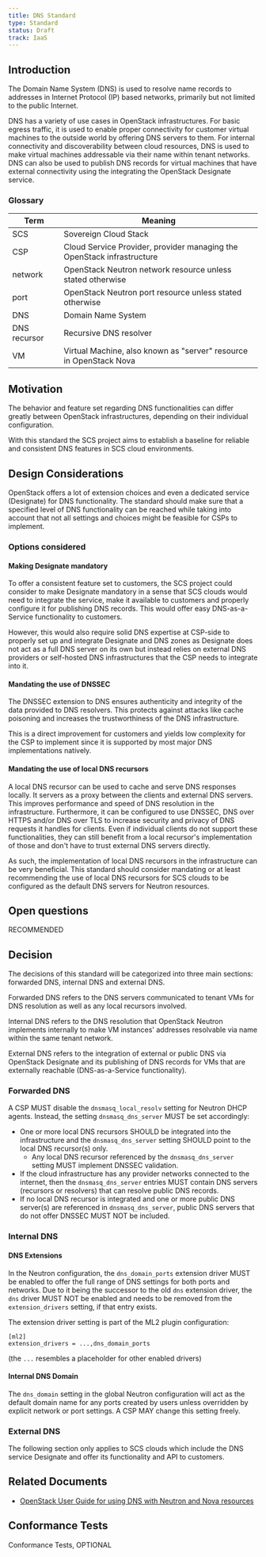 ```yaml
---
title: DNS Standard
type: Standard
status: Draft
track: IaaS
---
```


## Introduction

The Domain Name System (DNS) is used to resolve name records to addresses in Internet Protocol (IP) based networks, primarily but not limited to the public Internet.

DNS has a variety of use cases in OpenStack infrastructures.
For basic egress traffic, it is used to enable proper connectivity for customer virtual machines to the outside world by offering DNS servers to them.
For internal connectivity and discoverability between cloud resources, DNS is used to make virtual machines addressable via their name within tenant networks.
DNS can also be used to publish DNS records for virtual machines that have external connectivity using the integrating the OpenStack Designate service.

### Glossary

| Term | Meaning |
|---|---|
| SCS | Sovereign Cloud Stack |
| CSP | Cloud Service Provider, provider managing the OpenStack infrastructure |
| network | OpenStack Neutron network resource unless stated otherwise |
| port | OpenStack Neutron port resource unless stated otherwise |
| DNS | Domain Name System |
| DNS recursor | Recursive DNS resolver |
| VM | Virtual Machine, also known as "server" resource in OpenStack Nova |

## Motivation

The behavior and feature set regarding DNS functionalities can differ greatly between OpenStack infrastructures, depending on their individual configuration.

With this standard the SCS project aims to establish a baseline for reliable and consistent DNS features in SCS cloud environments.

## Design Considerations

OpenStack offers a lot of extension choices and even a dedicated service (Designate) for DNS functionality.
The standard should make sure that a specified level of DNS functionality can be reached while taking into account that not all settings and choices might be feasible for CSPs to implement.

### Options considered

#### Making Designate mandatory

To offer a consistent feature set to customers, the SCS project could consider to make Designate mandatory in a sense that SCS clouds would need to integrate the service, make it available to customers and properly configure it for publishing DNS records.
This would offer easy DNS-as-a-Service functionality to customers.

However, this would also require solid DNS expertise at CSP-side to properly set up and integrate Designate and DNS zones as Designate does not act as a full DNS server on its own but instead relies on external DNS providers or self-hosted DNS infrastructures that the CSP needs to integrate into it.

#### Mandating the use of DNSSEC

The DNSSEC extension to DNS ensures authenticity and integrity of the data provided to DNS resolvers.
This protects against attacks like cache poisoning and increases the trustworthiness of the DNS infrastructure.

This is a direct improvement for customers and yields low complexity for the CSP to implement since it is supported by most major DNS implementations natively.

#### Mandating the use of local DNS recursors

A local DNS recursor can be used to cache and serve DNS responses locally. It servers as a proxy between the clients and external DNS servers.
This improves performance and speed of DNS resolution in the infrastructure.
Furthermore, it can be configured to use DNSSEC, DNS over HTTPS and/or DNS over TLS to increase security and privacy of DNS requests it handles for clients.
Even if individual clients do not support these functionalities, they can still benefit from a local recursor's implementation of those and don't have to trust external DNS servers directly.

As such, the implementation of local DNS recursors in the infrastructure can be very beneficial.
This standard should consider mandating or at least recommending the use of local DNS recursors for SCS clouds to be configured as the default DNS servers for Neutron resources.

## Open questions

RECOMMENDED

## Decision

The decisions of this standard will be categorized into three main sections: forwarded DNS, internal DNS and external DNS.

Forwarded DNS refers to the DNS servers communicated to tenant VMs for DNS resolution as well as any local recursors involved.

Internal DNS refers to the DNS resolution that OpenStack Neutron implements internally to make VM instances' addresses resolvable via name within the same tenant network.

External DNS refers to the integration of external or public DNS via OpenStack Designate and its publishing of DNS records for VMs that are externally reachable (DNS-as-a-Service functionality).

### Forwarded DNS

A CSP MUST disable the `dnsmasq_local_resolv` setting for Neutron DHCP agents.
Instead, the setting `dnsmasq_dns_server` MUST be set accordingly:

- One or more local DNS recursors SHOULD be integrated into the infrastructure and the `dnsmasq_dns_server` setting SHOULD point to the local DNS recursor(s) only.
    - Any local DNS recursor referenced by the `dnsmasq_dns_server` setting MUST implement DNSSEC validation.
- If the cloud infrastructure has any provider networks connected to the internet, then the `dnsmasq_dns_server` entries MUST contain DNS servers (recursors or resolvers) that can resolve public DNS records.
- If no local DNS recursor is integrated and one or more public DNS server(s) are referenced in `dnsmasq_dns_server`, public DNS servers that do not offer DNSSEC MUST NOT be included.

### Internal DNS

#### DNS Extensions

In the Neutron configuration, the `dns_domain_ports` extension driver MUST be enabled to offer the full range of DNS settings for both ports and networks.
Due to it being the successor to the old `dns` extension driver, the `dns` driver MUST NOT be enabled and needs to be removed from the `extension_drivers` setting, if that entry exists.

The extension driver setting is part of the ML2 plugin configuration:

```
[ml2]
extension_drivers = ...,dns_domain_ports
```
(the `...` resembles a placeholder for other enabled drivers)

#### Internal DNS Domain

The `dns_domain` setting in the global Neutron configuration will act as the default domain name for any ports created by users unless overridden by explicit network or port settings.
A CSP MAY change this setting freely.

### External DNS

The following section only applies to SCS clouds which include the DNS service Designate and offer its functionality and API to customers.

<!-- TODO -->

## Related Documents

- [OpenStack User Guide for using DNS with Neutron and Nova resources](https://docs.openstack.org/designate/latest/user/neutron-integration.html)

## Conformance Tests

Conformance Tests, OPTIONAL
